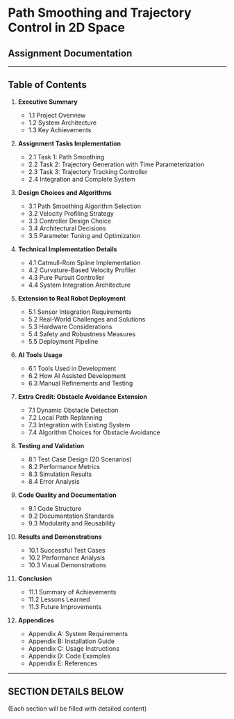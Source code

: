 # Path Smoothing and Trajectory Control in 2D Space
## Assignment Documentation

---

## Table of Contents

1. **Executive Summary**
   - 1.1 Project Overview
   - 1.2 System Architecture
   - 1.3 Key Achievements

2. **Assignment Tasks Implementation**
   - 2.1 Task 1: Path Smoothing
   - 2.2 Task 2: Trajectory Generation with Time Parameterization
   - 2.3 Task 3: Trajectory Tracking Controller
   - 2.4 Integration and Complete System

3. **Design Choices and Algorithms**
   - 3.1 Path Smoothing Algorithm Selection
   - 3.2 Velocity Profiling Strategy
   - 3.3 Controller Design Choice
   - 3.4 Architectural Decisions
   - 3.5 Parameter Tuning and Optimization

4. **Technical Implementation Details**
   - 4.1 Catmull-Rom Spline Implementation
   - 4.2 Curvature-Based Velocity Profiler
   - 4.3 Pure Pursuit Controller
   - 4.4 System Integration Architecture

5. **Extension to Real Robot Deployment**
   - 5.1 Sensor Integration Requirements
   - 5.2 Real-World Challenges and Solutions
   - 5.3 Hardware Considerations
   - 5.4 Safety and Robustness Measures
   - 5.5 Deployment Pipeline

6. **AI Tools Usage**
   - 6.1 Tools Used in Development
   - 6.2 How AI Assisted Development
   - 6.3 Manual Refinements and Testing

7. **Extra Credit: Obstacle Avoidance Extension**
   - 7.1 Dynamic Obstacle Detection
   - 7.2 Local Path Replanning
   - 7.3 Integration with Existing System
   - 7.4 Algorithm Choices for Obstacle Avoidance

8. **Testing and Validation**
   - 8.1 Test Case Design (20 Scenarios)
   - 8.2 Performance Metrics
   - 8.3 Simulation Results
   - 8.4 Error Analysis

9. **Code Quality and Documentation**
   - 9.1 Code Structure
   - 9.2 Documentation Standards
   - 9.3 Modularity and Reusability

10. **Results and Demonstrations**
    - 10.1 Successful Test Cases
    - 10.2 Performance Analysis
    - 10.3 Visual Demonstrations

11. **Conclusion**
    - 11.1 Summary of Achievements
    - 11.2 Lessons Learned
    - 11.3 Future Improvements

12. **Appendices**
    - Appendix A: System Requirements
    - Appendix B: Installation Guide
    - Appendix C: Usage Instructions
    - Appendix D: Code Examples
    - Appendix E: References

---

## SECTION DETAILS BELOW
(Each section will be filled with detailed content)

